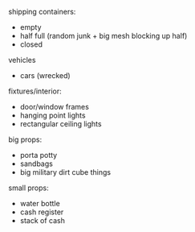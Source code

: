shipping containers:
- empty
- half full (random junk + big mesh blocking up half)
- closed

vehicles
- cars (wrecked)

fixtures/interior:
- door/window frames
- hanging point lights
- rectangular ceiling lights

big props:
- porta potty
- sandbags
- big military dirt cube things

small props:
- water bottle
- cash register
- stack of cash
